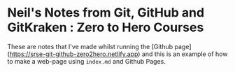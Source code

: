 # Neil's Notes from Git, GitHub and GitKraken : Zero to Hero Courses

These are notes that I've made whilst running the [Github page] (https://srse-git-github-zero2hero.netlify.app) 
and this is an example of how to make a web-page using `index.md` and Github Pages.